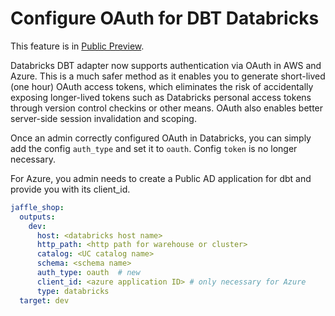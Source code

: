 # Configure OAuth for DBT Databricks

This feature is in [Public Preview](https://docs.databricks.com/release-notes/release-types.html).

Databricks DBT adapter now supports authentication via OAuth in AWS and Azure. This is a much safer method as it enables you to generate short-lived (one hour) OAuth access tokens, which eliminates the risk of accidentally exposing longer-lived tokens such as Databricks personal access tokens through version control checkins or other means. OAuth also enables better server-side session invalidation and scoping.

Once an admin correctly configured OAuth in Databricks, you can simply add the config `auth_type` and set it to `oauth`. Config `token` is no longer necessary.

For Azure, you admin needs to create a Public AD application for dbt and provide you with its client_id.

``` YAML
jaffle_shop:
  outputs:
    dev:
      host: <databricks host name>
      http_path: <http path for warehouse or cluster>
      catalog: <UC catalog name>
      schema: <schema name>
      auth_type: oauth  # new
      client_id: <azure application ID> # only necessary for Azure
      type: databricks
  target: dev
```
